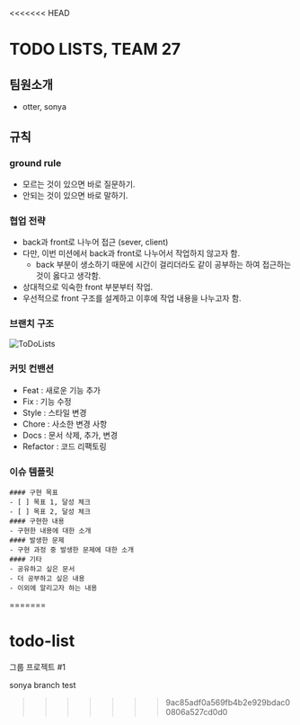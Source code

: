 <<<<<<< HEAD
# TODO LISTS, TEAM 27

## 팀원소개

- otter, sonya

## 규칙

### ground rule

- 모르는 것이 있으면 바로 질문하기.
- 안되는 것이 있으면 바로 말하기.

### 협업 전략

- back과 front로 나누어 접근 (sever, client)
- 다만, 이번 미션에서 back과 front로 나누어서 작업하지 않고자 함.
  - back 부분이 생소하기 때문에 시간이 걸리더라도 같이 공부하는 하여 접근하는 것이 옳다고 생각함.
- 상대적으로 익숙한 front 부분부터 작업.
- 우선적으로 front 구조를 설계하고 이후에 작업 내용을 나누고자 함.

### 브랜치 구조

![ToDoLists](https://user-images.githubusercontent.com/87624756/161501899-5a52eabe-c8fd-4a2b-a6f5-818566b47353.jpg)

### 커밋 컨밴션

- Feat : 새로운 기능 추가
- Fix : 기능 수정
- Style : 스타일 변경
- Chore : 사소한 변경 사항
- Docs : 문서 삭제, 추가, 변경
- Refactor : 코드 리팩토링

### 이슈 템플릿

```
#### 구현 목표
- [ ] 목표 1, 달성 체크
- [ ] 목표 2, 달성 체크
#### 구현한 내용
- 구현한 내용에 대한 소개
#### 발생한 문제
- 구현 과정 중 발생한 문제에 대한 소개
#### 기타
- 공유하고 싶은 문서
- 더 공부하고 싶은 내용
- 이외에 알리고자 하는 내용
```
=======
# todo-list

그룹 프로젝트 #1

sonya branch test
>>>>>>> 9ac85adf0a569fb4b2e929bdac00806a527cd0d0
